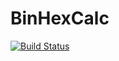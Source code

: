 # BinHexCalc
[![Build Status](https://travis-ci.com/wengj9/BinHexCalc.svg?token=EcS5uH4KaHEuX26TbVq3&branch=master)](https://travis-ci.com/wengj9/BinHexCalc)
